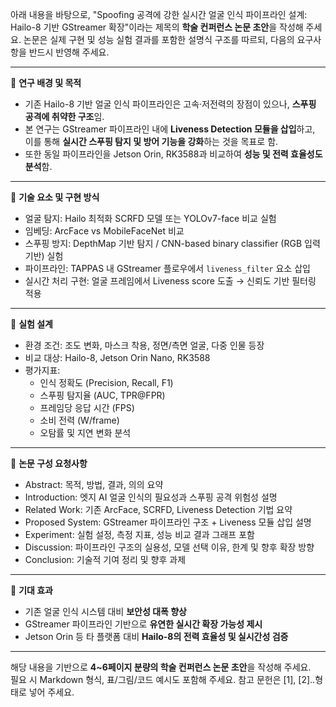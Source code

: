 아래 내용을 바탕으로, "Spoofing 공격에 강한 실시간 얼굴 인식 파이프라인 설계: Hailo-8 기반 GStreamer 확장"이라는 제목의 **학술 컨퍼런스 논문 초안**을 작성해 주세요. 논문은 실제 구현 및 성능 실험 결과를 포함한 설명식 구조를 따르되, 다음의 요구사항을 반드시 반영해 주세요.

---

📌 **연구 배경 및 목적**  
- 기존 Hailo-8 기반 얼굴 인식 파이프라인은 고속·저전력의 장점이 있으나, **스푸핑 공격에 취약한 구조**임.  
- 본 연구는 GStreamer 파이프라인 내에 **Liveness Detection 모듈을 삽입**하고, 이를 통해 **실시간 스푸핑 탐지 및 방어 기능을 강화**하는 것을 목표로 함.  
- 또한 동일 파이프라인을 Jetson Orin, RK3588과 비교하여 **성능 및 전력 효율성도 분석**함.

---

🔧 **기술 요소 및 구현 방식**
- 얼굴 탐지: Hailo 최적화 SCRFD 모델 또는 YOLOv7-face 비교 실험
- 임베딩: ArcFace vs MobileFaceNet 비교
- 스푸핑 방지: DepthMap 기반 탐지 / CNN-based binary classifier (RGB 입력 기반) 실험
- 파이프라인: TAPPAS 내 GStreamer 플로우에서 `liveness_filter` 요소 삽입
- 실시간 처리 구현: 얼굴 프레임에서 Liveness score 도출 → 신뢰도 기반 필터링 적용

---

🧪 **실험 설계**
- 환경 조건: 조도 변화, 마스크 착용, 정면/측면 얼굴, 다중 인물 등장
- 비교 대상: Hailo-8, Jetson Orin Nano, RK3588
- 평가지표:
  - 인식 정확도 (Precision, Recall, F1)
  - 스푸핑 탐지율 (AUC, TPR@FPR)
  - 프레임당 응답 시간 (FPS)
  - 소비 전력 (W/frame)
  - 오탐률 및 지연 변화 분석

---

📘 **논문 구성 요청사항**
- Abstract: 목적, 방법, 결과, 의의 요약
- Introduction: 엣지 AI 얼굴 인식의 필요성과 스푸핑 공격 위험성 설명
- Related Work: 기존 ArcFace, SCRFD, Liveness Detection 기법 요약
- Proposed System: GStreamer 파이프라인 구조 + Liveness 모듈 삽입 설명
- Experiment: 실험 설정, 측정 지표, 성능 비교 결과 그래프 포함
- Discussion: 파이프라인 구조의 실용성, 모델 선택 이유, 한계 및 향후 확장 방향
- Conclusion: 기술적 기여 정리 및 향후 과제

---

🌟 **기대 효과**
- 기존 얼굴 인식 시스템 대비 **보안성 대폭 향상**
- GStreamer 파이프라인 기반으로 **유연한 실시간 확장 가능성 제시**
- Jetson Orin 등 타 플랫폼 대비 **Hailo-8의 전력 효율성 및 실시간성 검증**

---

해당 내용을 기반으로 **4~6페이지 분량의 학술 컨퍼런스 논문 초안**을 작성해 주세요.  
필요 시 Markdown 형식, 표/그림/코드 예시도 포함해 주세요.
참고 문헌은 [1], [2]..형태로 넣어 주세요. 
